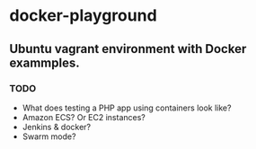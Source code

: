 # docker-playground

## Ubuntu vagrant environment with Docker exammples.

### TODO

* What does testing a PHP app using containers look like?
* Amazon ECS? Or EC2 instances?
* Jenkins & docker?
* Swarm mode?
